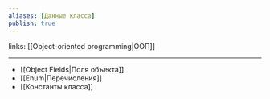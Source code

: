 ```yaml
---
aliases: [Данные класса]
publish: true
---
```

links: [[Object-oriented programming|ООП]]

---

- [[Object Fields|Поля объекта]]
- [[Enum|Перечисления]]
- [[Константы класса]]